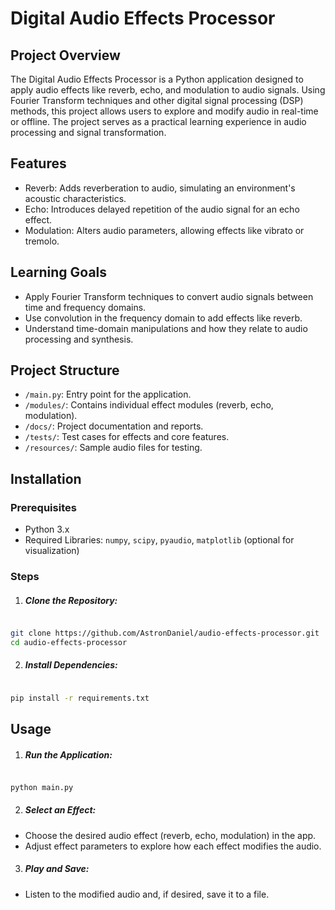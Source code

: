 # Digital Audio Effects Processor
## Project Overview
The Digital Audio Effects Processor is a Python application designed to apply audio effects like reverb, echo, and modulation to audio signals. Using Fourier Transform techniques and other digital signal processing (DSP) methods, this project allows users to explore and modify audio in real-time or offline. The project serves as a practical learning experience in audio processing and signal transformation.

## Features
- Reverb: Adds reverberation to audio, simulating an environment's acoustic characteristics.
- Echo: Introduces delayed repetition of the audio signal for an echo effect.
- Modulation: Alters audio parameters, allowing effects like vibrato or tremolo.

## Learning Goals
- Apply Fourier Transform techniques to convert audio signals between time and frequency domains.
- Use convolution in the frequency domain to add effects like reverb.
- Understand time-domain manipulations and how they relate to audio processing and synthesis.

## Project Structure
- `/main.py`: Entry point for the application.
- `/modules/`: Contains individual effect modules (reverb, echo, modulation).
- `/docs/`: Project documentation and reports.
- `/tests/`: Test cases for effects and core features.
- `/resources/`: Sample audio files for testing.

## Installation
### Prerequisites
- Python 3.x
- Required Libraries: `numpy`, `scipy`, `pyaudio`, `matplotlib` (optional for visualization)
### Steps
1. ##### Clone the Repository:

``` bash

git clone https://github.com/AstronDaniel/audio-effects-processor.git
cd audio-effects-processor 
```
2. ##### Install Dependencies:

```bash

pip install -r requirements.txt
```
## Usage
1. ##### Run the Application:

```bash

python main.py
```
2. ##### Select an Effect:
- Choose the desired audio effect (reverb, echo, modulation) in the app.
- Adjust effect parameters to explore how each effect modifies the audio.
3. ##### Play and Save:
- Listen to the modified audio and, if desired, save it to a file.
